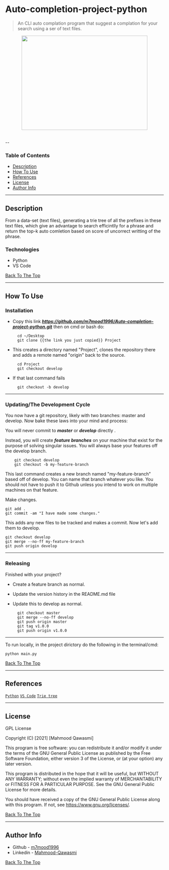 # Auto-completion-project-python

> An CLI auto complation program that suggest a complation for your search using a ser of text files.

<div align="center"><img src="https://i.ibb.co/cL2BsGZ/1-m-Wgm8-Gugi3r3-Pv-Kv-Zl-F-Yw.png" width="400" height="300"/></div>

<br>

--

### Table of Contents

- [Description](#description)
- [How To Use](#how-to-use)
- [References](#references)
- [License](#license)
- [Author Info](#author-info)

---

## Description

From a data-set (text files), generating a trie tree of all the prefixes in these text files, which give an advantage to search efficintlly for a phrase and return the top-k auto comletion based on score of uncorrect writting of the phrase.


### Technologies

- Python
- VS Code

[Back To The Top](#Auto-completion-project-python)

---

## How To Use

### Installation

- Copy this link ***https://github.com/m7mood1996/Auto-completion-project-python.git*** then on cmd or bash do:

		cd ~/Desktop
		git clone {{the link you just copied}} Project

- This creates a directory named "Project", clones the repository there and adds a remote named "origin" back to the source.

		cd Project
		git checkout develop

- If that last command fails

		git checkout -b develop

------------
### Updating/The Development Cycle

You now have a git repository, likely with two branches: master and develop. Now bake these laws into your mind and process:

You will never commit to ***master*** or ***develop*** directly  .

Instead, you will create ***feature branches*** on your machine that exist for the purpose of solving singular issues. You will always base your features off the develop branch.

		git checkout develop
		git checkout -b my-feature-branch

This last command creates a new branch named "my-feature-branch" based off of develop. You can name that branch whatever you like. You should not have to push it to Github unless you intend to work on multiple machines on that feature.

Make changes.

	git add .
	git commit -am "I have made some changes."

This adds any new files to be tracked and makes a commit. Now let's add them to develop.

	git checkout develop
	git merge --no-ff my-feature-branch
	git push origin develop
------------
### Releasing

Finished with your project?

- Create a feature branch as normal.
- Update the version history in the README.md file
- Update this to develop as normal.

		git checkout master
		git merge --no-ff develop
		git push origin master
		git tag v1.0.0
		git push origin v1.0.0
------------

To run locally, in the project dirictory do the following in the terminal/cmd:
```
python main.py
```

[Back To The Top](#Auto-completion-project-python)

---
## References
[`Python`](https://www.python.org/)
[`VS Code`](https://code.visualstudio.com/)
[`Trie tree`](https://www.geeksforgeeks.org/trie-insert-and-search/)


---
## License

GPL License

Copyright (C) [2021]  [Mahmood Qawasmi]

This program is free software: you can redistribute it and/or modify
it under the terms of the GNU General Public License as published by
the Free Software Foundation, either version 3 of the License, or
(at your option) any later version.

This program is distributed in the hope that it will be useful,
but WITHOUT ANY WARRANTY; without even the implied warranty of
MERCHANTABILITY or FITNESS FOR A PARTICULAR PURPOSE.  See the
GNU General Public License for more details.

You should have received a copy of the GNU General Public License
along with this program.  If not, see <https://www.gnu.org/licenses/>.

[Back To The Top](#Auto-completion-project-python)

---
## Author Info

- Github - [m7mood1996](https://github.com/m7mood1996)
- Linkedin - [Mahmood-Qawasmi](https://www.linkedin.com/in/mahmood-qawasmi-457013163)

[Back To The Top](#Auto-completion-project-python)
